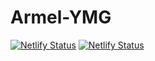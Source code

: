 # Armel-YMG

[![Netlify Status](https://api.netlify.com/api/v1/badges/bd0082de-44ff-4ec5-bdf6-8f7dceafde32/deploy-status)](https://app.netlify.com/sites/ymgconnect/deploys)
[![Netlify Status](https://api.netlify.com/api/v1/badges/71fa77de-6788-445b-9877-2ca23260215c/deploy-status)](https://app.netlify.com/sites/ymgconnect/deploys)
